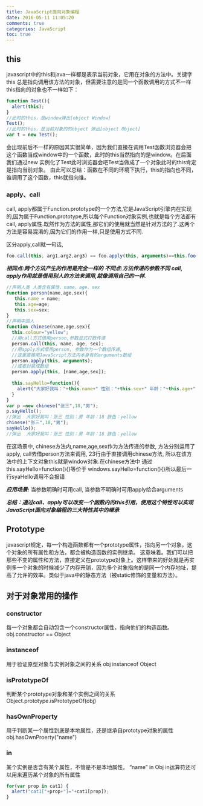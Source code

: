```yaml
---
title: JavaScript面向对象编程
date: 2016-05-11 11:05:20
comments: true 
categories: JavaScript
toc: true
---
```


## this
javascript中的this和java一样都是表示当前对象，它用在对象的方法中。关键字 this 总是指向调用该方法的对象，但需要注意的是同一个函数调用的方式不一样this指向的对象也不一样如下：

```javascript
function Test(){
  alert(this);
}
//此时的this，是window弹出[object Window]
Test();
//此时的this，是当前对象的的object 弹出[object Object]
var t = new Test();
```
<!-- more -->
会出现前后不一样的原因其实很简单，因为我们直接在调用Test函数浏览器会把这个函数当成window中的一个函数，此时的this当然指向的是window。在后面我们通过new 实例化了Test此时浏览器会吧Test当做成了一个对象此时的this肯定是指向当前对象。
由此可以总结：函数在不同的环境下执行，this的指向也不同，谁调用了这个函数，this就指向谁。
### apply、call

call, apply都属于Function.prototype的一个方法,它是JavaScript引擎内在实现的,因为属于Function.prototype,所以每个Function对象实例,也就是每个方法都有call, apply属性.既然作为方法的属性,那它们的使用就当然是针对方法的了.这两个方法是容易混淆的,因为它们的作用一样,只是使用方式不同.

区分apply,call就一句话,
```javascript
foo.call(this, arg1,arg2,arg3) == foo.apply(this, arguments)==this.foo(arg1, arg2, arg3)
```
***相同点:两个方法产生的作用是完全一样的***
***不同点:方法传递的参数不同***
***call, apply作用就是借用别人的方法来调用,就像调用自己的一样.***
```javascript
//声明人类 人类含有属性、name、age、sex
function person(name,age,sex){
   this.name = name;
   this.age=age;
   this.sex=sex;
}
//声明中国人  
function chinese(name,age,sex){
  this.colour="yellow";
  //用call方式借用person,参数显式打散传递
  person.call(this, name, age, sex);
  //用apply方式借用person, 参数作为一个数组传递,
  //这里直接用JavaScript方法内本身有的arguments数组
  person.apply(this, arguments);
  //或者封装成数组
  person.apply(this, [name,age,sex]);
  
  this.sayHello=function(){
    alert("大家好我叫："+this.name+" 性别："+this.sex+" 年龄："+this.age+" 肤色："+this.colour);
  }
}
var p =new chinese("张三",18,"男");
p.sayHello();
//弹出  大家好我叫：张三 性别：男 年龄：18 肤色：yellow
chinese("张三",18,"男");
sayHello();
//弹出  大家好我叫：张三 性别：男 年龄：18 肤色：yellow
```
在这场景中, chinese方法内,name,age,sex作为方法传递的参数, 方法分别运用了apply, call去借person方法来调用,
23行由于直接调用chinese方法, 所以在该方法中的上下文对象this就是window对象.在chinese方法中 通过this.sayHello=function(){}等价于 windows.sayHello=function(){}所以最后一行syaHello调用不会报错

***应用场景:***
当参数明确时可用call, 当参数不明确时可用apply给合arguments

***总结：***通过call、apply可以改变一个函数内的this引用，使用这个特性可以实现JavaScript面向对象编程的三大特性其中的***继承***
## Prototype
javascript规定，每一个构造函数都有一个prototype属性，指向另一个对象。这个对象的所有属性和方法，都会被构造函数的实例继承。
这意味着。我们可以把那些不变的属性和方法，直接定义在prototype对象上。这样带来的好处就是再实例多一个对象的时候减少了内存开销，因为多个对象指向的是同一个内存地址，提高了允许的效率。类似于java中的静态方法（被static修饰的变量和方法）。

## 对于对象常用的操作

### constructor
每一个对象都会自动包含一个constructor属性，指向他们的构造函数。obj.constructor == Object
### instanceof
用于验证原型对象与实例对象之间的关系 obj  instanceof Object

### isPrototypeOf 
判断某个prototype对象和某个实例之间的关系 Object.prototype.isPrototypeOf(obj)

### hasOwnProperty
用于判断某一个属性到底是本地属性，还是继承自prototype对象的属性  obj.hasOwnProerty("name")


 ### in
某个实例是否含有某个属性，不管是不是本地属性。 “name” in Obj
in运算符还可以用来遍历某个对象的所有属性
```javascript
for(var prop in cat1) {
  alert("cat1["+prop+"]="+cat1[prop]); 
}
```


